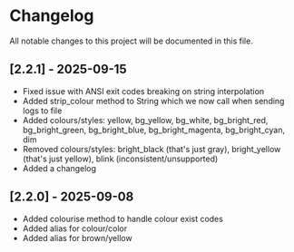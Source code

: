 # Changelog
All notable changes to this project will be documented in this file.

## [2.2.1] - 2025-09-15
- Fixed issue with ANSI exit codes breaking on string interpolation
- Added strip_colour method to String which we now call when sending logs to file
- Added colours/styles: yellow, bg_yellow, bg_white, bg_bright_red, bg_bright_green, bg_bright_blue, bg_bright_magenta, bg_bright_cyan, dim
- Removed colours/styles: bright_black (that's just gray), bright_yellow (that's just yellow), blink (inconsistent/unsupported)
- Added a changelog


## [2.2.0] - 2025-09-08
- Added colourise method to handle colour exist codes
- Added alias for colour/color
- Added alias for brown/yellow
